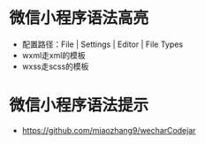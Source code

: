 # 微信小程序语法高亮
* 配置路径：File | Settings | Editor | File Types
* wxml走xml的模板
* wxss走scss的模板

# 微信小程序语法提示
* https://github.com/miaozhang9/wecharCodejar
